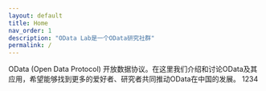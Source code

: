 ```yaml
---
layout: default
title: Home
nav_order: 1
description: "OData Lab是一个OData研究社群"
permalink: /
---
```


OData (Open Data Protocol) 开放数据协议。在这里我们介绍和讨论OData及其应用，希望能够找到更多的爱好者、研究者共同推动OData在中国的发展。
1234